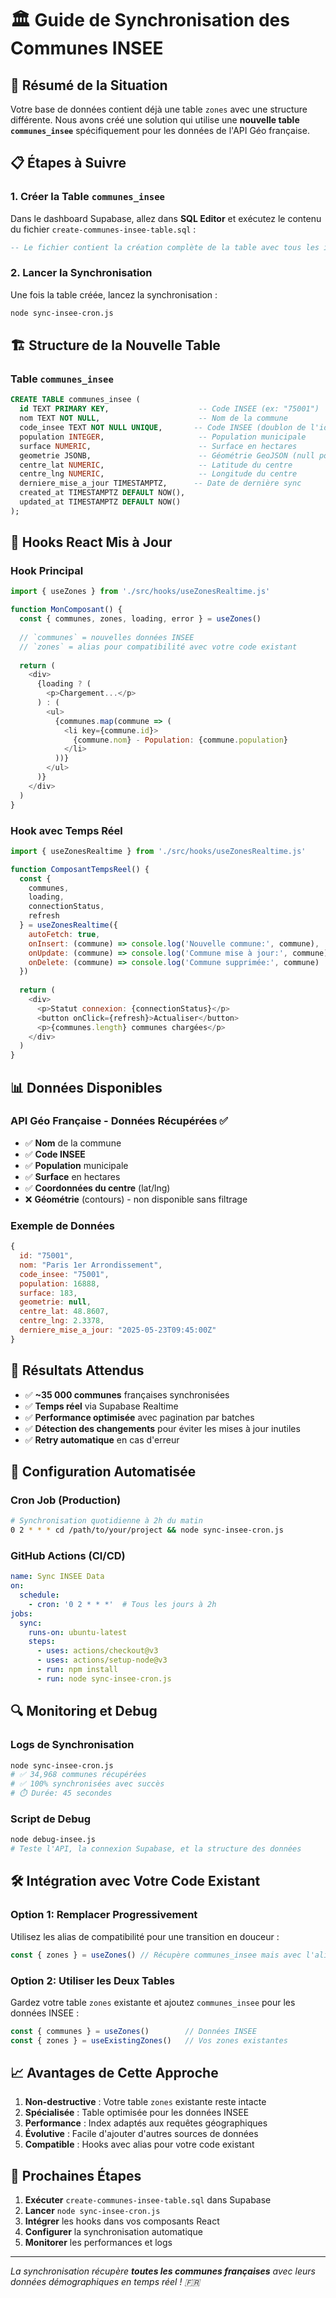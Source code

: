 # 🏛️ Guide de Synchronisation des Communes INSEE

## 🎯 Résumé de la Situation

Votre base de données contient déjà une table `zones` avec une structure différente. Nous avons créé une solution qui utilise une **nouvelle table `communes_insee`** spécifiquement pour les données de l'API Géo française.

## 📋 Étapes à Suivre

### 1. Créer la Table `communes_insee` 

Dans le dashboard Supabase, allez dans **SQL Editor** et exécutez le contenu du fichier `create-communes-insee-table.sql` :

```sql
-- Le fichier contient la création complète de la table avec tous les index et triggers
```

### 2. Lancer la Synchronisation

Une fois la table créée, lancez la synchronisation :

```bash
node sync-insee-cron.js
```

## 🏗️ Structure de la Nouvelle Table

### Table `communes_insee`
```sql
CREATE TABLE communes_insee (
  id TEXT PRIMARY KEY,                    -- Code INSEE (ex: "75001")
  nom TEXT NOT NULL,                      -- Nom de la commune
  code_insee TEXT NOT NULL UNIQUE,       -- Code INSEE (doublon de l'id)
  population INTEGER,                     -- Population municipale
  surface NUMERIC,                        -- Surface en hectares
  geometrie JSONB,                        -- Géométrie GeoJSON (null pour l'instant)
  centre_lat NUMERIC,                     -- Latitude du centre
  centre_lng NUMERIC,                     -- Longitude du centre
  derniere_mise_a_jour TIMESTAMPTZ,      -- Date de dernière sync
  created_at TIMESTAMPTZ DEFAULT NOW(),
  updated_at TIMESTAMPTZ DEFAULT NOW()
);
```

## 🔄 Hooks React Mis à Jour

### Hook Principal
```javascript
import { useZones } from './src/hooks/useZonesRealtime.js'

function MonComposant() {
  const { communes, zones, loading, error } = useZones()
  
  // `communes` = nouvelles données INSEE
  // `zones` = alias pour compatibilité avec votre code existant
  
  return (
    <div>
      {loading ? (
        <p>Chargement...</p>
      ) : (
        <ul>
          {communes.map(commune => (
            <li key={commune.id}>
              {commune.nom} - Population: {commune.population}
            </li>
          ))}
        </ul>
      )}
    </div>
  )
}
```

### Hook avec Temps Réel
```javascript
import { useZonesRealtime } from './src/hooks/useZonesRealtime.js'

function ComposantTempsReel() {
  const { 
    communes, 
    loading, 
    connectionStatus,
    refresh 
  } = useZonesRealtime({
    autoFetch: true,
    onInsert: (commune) => console.log('Nouvelle commune:', commune),
    onUpdate: (commune) => console.log('Commune mise à jour:', commune),
    onDelete: (commune) => console.log('Commune supprimée:', commune)
  })
  
  return (
    <div>
      <p>Statut connexion: {connectionStatus}</p>
      <button onClick={refresh}>Actualiser</button>
      <p>{communes.length} communes chargées</p>
    </div>
  )
}
```

## 📊 Données Disponibles

### API Géo Française - Données Récupérées ✅
- ✅ **Nom** de la commune
- ✅ **Code INSEE** 
- ✅ **Population** municipale
- ✅ **Surface** en hectares
- ✅ **Coordonnées du centre** (lat/lng)
- ❌ **Géométrie** (contours) - non disponible sans filtrage

### Exemple de Données
```javascript
{
  id: "75001",
  nom: "Paris 1er Arrondissement", 
  code_insee: "75001",
  population: 16888,
  surface: 183,
  geometrie: null,
  centre_lat: 48.8607,
  centre_lng: 2.3378,
  derniere_mise_a_jour: "2025-05-23T09:45:00Z"
}
```

## 🚀 Résultats Attendus

- ✅ **~35 000 communes** françaises synchronisées
- ✅ **Temps réel** via Supabase Realtime
- ✅ **Performance optimisée** avec pagination par batches
- ✅ **Détection des changements** pour éviter les mises à jour inutiles
- ✅ **Retry automatique** en cas d'erreur

## 🔧 Configuration Automatisée

### Cron Job (Production)
```bash
# Synchronisation quotidienne à 2h du matin
0 2 * * * cd /path/to/your/project && node sync-insee-cron.js
```

### GitHub Actions (CI/CD)
```yaml
name: Sync INSEE Data
on:
  schedule:
    - cron: '0 2 * * *'  # Tous les jours à 2h
jobs:
  sync:
    runs-on: ubuntu-latest
    steps:
      - uses: actions/checkout@v3
      - uses: actions/setup-node@v3
      - run: npm install
      - run: node sync-insee-cron.js
```

## 🔍 Monitoring et Debug

### Logs de Synchronisation
```bash
node sync-insee-cron.js
# ✅ 34,968 communes récupérées
# ✅ 100% synchronisées avec succès
# ⏱️ Durée: 45 secondes
```

### Script de Debug
```bash
node debug-insee.js
# Teste l'API, la connexion Supabase, et la structure des données
```

## 🛠️ Intégration avec Votre Code Existant

### Option 1: Remplacer Progressivement
Utilisez les alias de compatibilité pour une transition en douceur :
```javascript
const { zones } = useZones() // Récupère communes_insee mais avec l'alias 'zones'
```

### Option 2: Utiliser les Deux Tables
Gardez votre table `zones` existante et ajoutez `communes_insee` pour les données INSEE :
```javascript
const { communes } = useZones()        // Données INSEE
const { zones } = useExistingZones()   // Vos zones existantes
```

## 📈 Avantages de Cette Approche

1. **Non-destructive** : Votre table `zones` existante reste intacte
2. **Spécialisée** : Table optimisée pour les données INSEE
3. **Performance** : Index adaptés aux requêtes géographiques
4. **Évolutive** : Facile d'ajouter d'autres sources de données
5. **Compatible** : Hooks avec alias pour votre code existant

## 🎉 Prochaines Étapes

1. **Exécuter** `create-communes-insee-table.sql` dans Supabase
2. **Lancer** `node sync-insee-cron.js`
3. **Intégrer** les hooks dans vos composants React
4. **Configurer** la synchronisation automatique
5. **Monitorer** les performances et logs

---

*La synchronisation récupère **toutes les communes françaises** avec leurs données démographiques en temps réel ! 🇫🇷* 